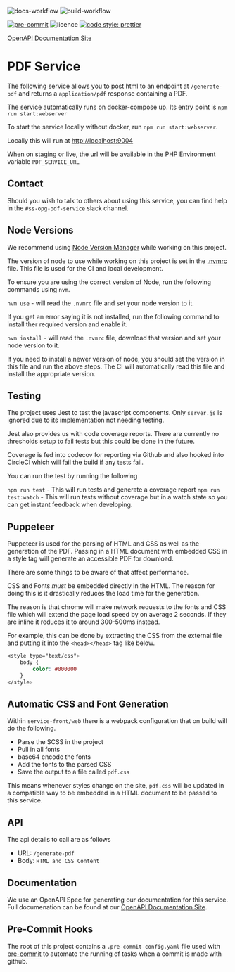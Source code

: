 ![docs-workflow](https://github.com/ministryofjustice/opg-pdf-service/actions/workflows/docs.yml/badge.svg)
![build-workflow](https://github.com/ministryofjustice/opg-pdf-service/actions/workflows/build.yml/badge.svg)

[![pre-commit](https://img.shields.io/badge/pre--commit-enabled-brightgreen?logo=pre-commit&logoColor=white)](https://github.com/pre-commit/pre-commit)
![licence](https://img.shields.io/github/license/ministryofjustice/opg-pdf-service.svg)
[![code style: prettier](https://img.shields.io/badge/code_style-prettier-ff69b4.svg?style=flat-square)](https://github.com/prettier/prettier)

[OpenAPI Documentation Site](https://docs.pdf.opg.service.justice.gov.uk)

# PDF Service

The following service allows you to post html to an endpoint at `/generate-pdf` and returns a `application/pdf` response containing a PDF.

The service automatically runs on docker-compose up. Its entry point is `npm run start:webserver`

To start the service locally without docker, run `npm run start:webserver`.

Locally this will run at [http://localhost:9004](http://localhost:9004)

When on staging or live, the url will be available in the PHP Environment variable `PDF_SERVICE_URL`

## Contact

Should you wish to talk to others about using this service, you can find help in the `#ss-opg-pdf-service` slack channel.

## Node Versions

We recommend using [Node Version Manager](https://github.com/nvm-sh/nvm#installing-and-updating) while working on this project.

The version of node to use while working on this project is set in the [.nvmrc](./.nvmrc) file. This file is used for the CI and local development.

To ensure you are using the correct version of Node, run the following commands using `nvm`.

`nvm use` - will read the `.nvmrc` file and set your node version to it.

If you get an error saying it is not installed, run the following command to install ther required version and enable it.

`nvm install` - will read the `.nvmrc` file, download that version and set your node version to it.

If you need to install a newer version of node, you should set the version in this file and run the above steps. The CI will automatically read this file and install the appropriate version.

## Testing

The project uses Jest to test the javascript components. Only `server.js` is ignored due to its implementation not needing testing.

Jest also provides us with code coverage reports. There are currently no thresholds setup to fail tests but this could be done in the future.

Coverage is fed into codecov for reporting via Github and also hooked into CircleCI which will fail the build if any tests fail.

You can run the test by running the following

`npm run test` - This will run tests and generate a coverage report
`npm run test:watch` - This will run tests without coverage but in a watch state so you can get instant feedback when developing.

## Puppeteer

Puppeteer is used for the parsing of HTML and CSS as well as the generation of the PDF. Passing in a HTML document with embedded CSS in a style tag will generate an accessible PDF for download.

There are some things to be aware of that affect performance.

CSS and Fonts _must_ be embedded directly in the HTML. The reason for doing this is it drastically reduces the load time for the generation.

The reason is that chrome will make network requests to the fonts and CSS file which will extend the page load speed by on average 2 seconds. If they are inline it reduces it to around 300-500ms instead.

For example, this can be done by extracting the CSS from the external file and putting it into the `<head></head>` tag like below.

``` css
<style type="text/css">
    body {
        color: #000000
    }
</style>
```

## Automatic CSS and Font Generation

Within `service-front/web` there is a webpack configuration that on build will do the following.

- Parse the SCSS in the project
- Pull in all fonts
- base64 encode the fonts
- Add the fonts to the parsed CSS
- Save the output to a file called `pdf.css`

This means whenever styles change on the site, `pdf.css` will be updated in a compatible way to be embedded in a HTML document to be passed to this service.

## API

The api details to call are as follows

- URL: `/generate-pdf`
- Body: `HTML and CSS Content`

## Documentation

We use an OpenAPI Spec for generating our documentation for this service. Full documenation can be found at our
[OpenAPI Documentation Site](https://docs.pdf.opg.service.justice.gov.uk).

## Pre-Commit Hooks

The root of this project contains a `.pre-commit-config.yaml` file used with [pre-commit](https://pre-commit.com/) to automate the running of tasks when a commit is made with github.
